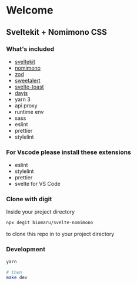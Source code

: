 # Welcome

## Sveltekit + Nomimono CSS

### What's included

- [sveltekit](https://kit.svelte.dev/)
- [nomimono](https://nomimono.pages.dev/)
- [zod](https://github.com/colinhacks/zod)
- [sweetalert](https://sweetalert2.github.io/)
- [svelte-toast](https://github.com/zerodevx/svelte-toast)
- [dayjs](https://day.js.org/)
- yarn 3
- api proxy
- runtime env
- sass
- eslint
- prettier
- stylelint

### For Vscode please install these extensions

- eslint
- stylelint
- prettier
- svelte for VS Code

### Clone with digit

Inside your project directory

```bash
npx degit biomaru/svelte-nomimono
```

to clone this repo in to your project directory

### Development

```bash
yarn

# then
make dev

```
